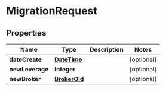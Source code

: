 # MigrationRequest

## Properties
Name | Type | Description | Notes
------------ | ------------- | ------------- | -------------
**dateCreate** | [**DateTime**](DateTime.md) |  |  [optional]
**newLeverage** | **Integer** |  |  [optional]
**newBroker** | [**BrokerOld**](BrokerOld.md) |  |  [optional]
